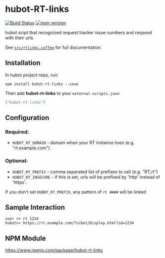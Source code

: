 # hubot-RT-links

[![Build Status](https://travis-ci.org/tobir/hubot-rt-links.svg?branch=master)](https://travis-ci.org/tobir/hubot-rt-links)
[![npm version](https://badge.fury.io/js/hubot-rt-links.svg)](https://badge.fury.io/js/hubot-rt-links)

hubot scipt that recognized request tracker issue numbers and respond with their urls

See [`src/rtlinks.coffee`](src/rtlinks.coffee) for full documentation.

## Installation

In hubot project repo, run:

`npm install hubot-rt-links --save`

Then add **hubot-rt-links** to your `external-scripts.json`:

```json
["hubot-rt-links"]
```

## Configuration
### Required:
* `HUBOT_RT_DOMAIN` - domain when your RT instance lives (e.g. "rt.example.com")
### Optional:
* `HUBOT_RT_PREFIX` - comma separated list of prefixes to call (e.g. "RT,rt")
* `HUBOT_RT_INSECURE` - if this is set, urls will be prefixed by 'http' instead  of 'https'.

If you don't set `HUBOT_RT_PREFIX`, any pattern of `rt ####` will be linked

## Sample Interaction

```
user >> rt 1234
hubot>> https://rt.example.com/Ticket/Display.html?id=1234
```

## NPM Module

https://www.npmjs.com/package/hubot-rt-links
